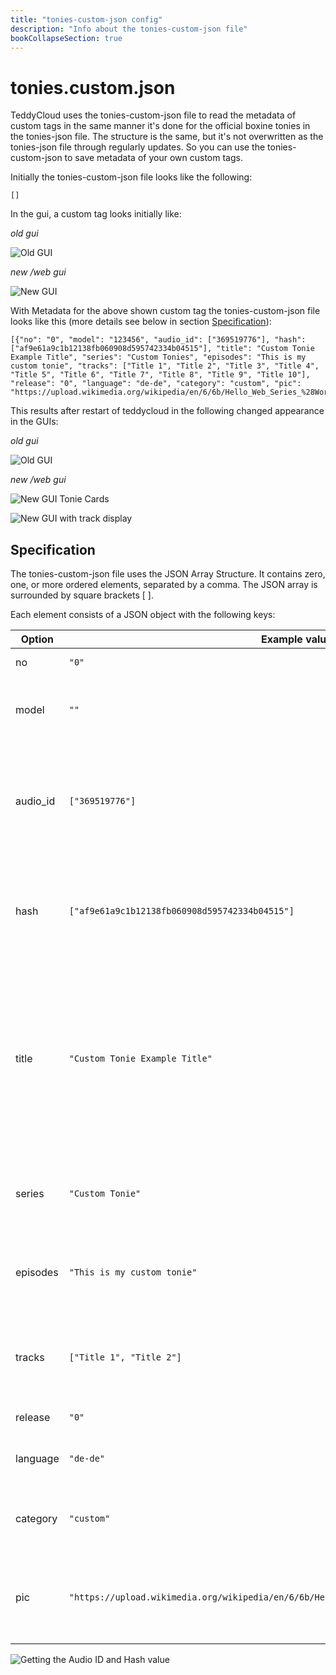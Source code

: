```yaml
---
title: "tonies-custom-json config"
description: "Info about the tonies-custom-json file"
bookCollapseSection: true
---
```

# tonies.custom.json
TeddyCloud uses the tonies-custom-json file to read the metadata of custom tags in the same manner it's done for the official boxine tonies in the tonies-json file. The structure is the same, but it's not overwritten as the tonies-json file through regularly updates. So you can use the tonies-custom-json to save metadata of your own custom tags.

Initially the tonies-custom-json file looks like the following:

```
[]
```

In the gui, a custom tag looks initially like:

_old gui_

![Old GUI](/img/tonies-custom-json_empty_oldgui.png)


_new /web gui_

![New GUI](/img/tonies-custom-json_empty_newgui.png)

With Metadata for the above shown custom tag the tonies-custom-json file looks like this (more details see below in section [Specification](#specification)):

```
[{"no": "0", "model": "123456", "audio_id": ["369519776"], "hash": ["af9e61a9c1b12138fb060908d595742334b04515"], "title": "Custom Tonie Example Title", "series": "Custom Tonies", "episodes": "This is my custom tonie", "tracks": ["Title 1", "Title 2", "Title 3", "Title 4", "Title 5", "Title 6", "Title 7", "Title 8", "Title 9", "Title 10"], "release": "0", "language": "de-de", "category": "custom", "pic": "https://upload.wikimedia.org/wikipedia/en/6/6b/Hello_Web_Series_%28Wordmark%29_Logo.png"}]
```

This results after restart of teddycloud in the following changed appearance in the GUIs:

_old gui_

![Old GUI](/img/tonies-custom-json_filled_oldgui.png)


_new /web gui_

![New GUI Tonie Cards](/img/tonies-custom-json_filled1_newgui.png)


![New GUI with track display](/img/tonies-custom-json_filled2_newgui.png)


## Specification

The tonies-custom-json file uses the JSON Array Structure.  It contains zero, one, or more ordered elements, separated by a comma. The JSON array is surrounded by square brackets [ ].

Each element consists of a JSON object with the following keys:


| Option         | Example value                                                                               | Description |
|----------------|---------------------------------------------------------------------------------------------|-------------|
| no             | `"0"`                                                                                       | Number of custom tag |
| model          | `""`                                                                                        | A model number of the custom tag, can be left empty |
| audio_id       | `["369519776"]`                                                                             | Enter the custom audio ID of the custom tag. Can be found in the old GUI as shown below |
| hash           | `["af9e61a9c1b12138fb060908d595742334b04515"]`                                              | Enter the hash of the custom tag. Can be found in the old GUI as shown below |
| title          | `"Custom Tonie Example Title"`                                                              | Enter the title of the custom tag, it's currently not displayed, use the series and episode tag to give your custom tag a title which is shown in the GUI |
| series         | `"Custom Tonie"`                                                                            | Enter the Series of the custom tag, will be shown in the GUI |
| episodes       | `"This is my custom tonie"`                                                                 | Enter the Episode of the custom tag, will be shown in the GUI |
| tracks         | `["Title 1", "Title 2"]`                                                               | Enter the tracks of the custom tag, will be shown in the new GUI only |
| release        | `"0"`                                                                                       | currently unused |
| language       | `"de-de"`                                                                                   | language code, currently unused |
| category       | `"custom"`                                                                                  | category of the custom tag, currently unused |
| pic            | `"https://upload.wikimedia.org/wikipedia/en/6/6b/Hello_Web_Series_%28Wordmark%29_Logo.png"` | url of the picture which shall be shown as custom tag image in the GUI |


![Getting the Audio ID and Hash value](/img/tonies-custom-json_sources_audioId_Hash_oldgui.png)